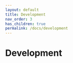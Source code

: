 ```yaml
---
layout: default
title: Development
nav_order: 3
has_children: true
permalink: /docs/development
---
```


# Development
